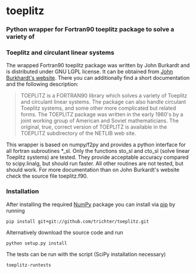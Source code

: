 # toeplitz
### Python wrapper for Fortran90 toeplitz package to solve a variety of
### Toeplitz and circulant linear systems

The wrapped Fortran90 toeplitz package was written by John Burkardt and is distributed under GNU LGPL license.
It can be obtained from [John Burkhardt's website][1].
There you can additionally find a short documentation and the following description:
> TOEPLITZ is a FORTRAN90 library which solves a variety of Toeplitz and circulant linear systems.
The package can also handle circulant Toeplitz systems, and some other more complicated but related forms.
The TOEPLITZ package was written in the early 1980's by a joint working group of American and Soviet mathematicians.
The original, true, correct version of TOEPLITZ is available in the TOEPLITZ subdirectory of the NETLIB web site.

This wrapper is based on numpy/f2py and provides a python interface for all fortran subroutines *_sl.
Only the functions sto_sl and cto_sl (solve linear Toeplitz systems) are tested.
They provide acceptable accuracy compared to scipy.linalg, but should run faster.
All other routines are not tested, but should work.
For more documentation than on John Burkardt's website check the source file toeplitz.f90.

### Installation

After installing the required [NumPy][2] package you can install via [pip][3]
by running

    pip install git+git://github.com/trichter/toeplitz.git

Alternatively download the source code and run
   
    python setup.py install

The tests can be run with the script (SciPy installation necessary)  
   
    toeplitz-runtests

[1]: http://people.sc.fsu.edu/~jburkardt/f_src/toeplitz/toeplitz.html
[2]: http://www.numpy.org/
[3]: http://www.pip-installer.org/